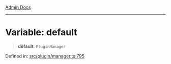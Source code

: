 [Admin Docs](/)

***

# Variable: default

> **default**: `PluginManager`

Defined in: [src/plugin/manager.ts:795](https://github.com/PalisadoesFoundation/talawa-admin/blob/main/src/plugin/manager.ts#L795)
